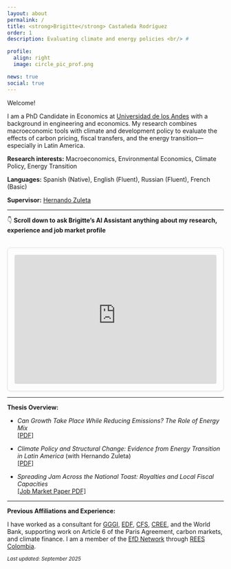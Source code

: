 ```yaml
---
layout: about
permalink: /
title: <strong>Brigitte</strong> Castañeda Rodríguez
order: 1
description: Evaluating climate and energy policies <br/> #

profile:
  align: right
  image: circle_pic_prof.png

news: true
social: true
---
```

Welcome!

I am a PhD Candidate in Economics at [Universidad de los Andes](https://economia.uniandes.edu.co/) with a background in engineering and economics. My research combines macroeconomic tools with climate and development policy to evaluate the effects of carbon pricing, fiscal transfers, and the energy transition—especially in Latin America.

**Research interests:** Macroeconomics, Environmental Economics, Climate Policy, Energy Transition

**Languages:** Spanish (Native), English (Fluent), Russian (Fluent), French (Basic)  

**Supervisor:** [Hernando Zuleta](https://scholar.google.com/citations?user=CgFQtFIAAAAJ&hl=en)

---
👇 **Scroll down to ask Brigitte’s AI Assistant anything about my research, experience and job market profile** 
<div class="ai-agent-container" style="border: 1px solid #ddd; padding: 1rem; border-radius: 8px; margin-top: 2rem; box-shadow: 0 2px 4px rgba(0,0,0,0.05);">
<iframe
src="https://brigitte-chatbot-667403711390.us-central1.run.app"
style="width: 100%; height: 300px; border: none; border-radius: 4px;"
title="Brigitte's AI Assistant">
</iframe>
</div>



---
**Thesis Overview:**

- *Can Growth Take Place While Reducing Emissions? The Role of Energy Mix*  
  [[PDF]](assets/docs/Can_growth_take_place_while_reducing_emissions.pdf)

- *Climate Policy and Structural Change: Evidence from Energy Transition in Latin America* (with Hernando Zuleta)  
  [[PDF]](assets/docs/Structural_change_and_climate_policies.pdf)

- *Spreading Jam Across the National Toast: Royalties and Local Fiscal Capacities*  
  [[Job Market Paper PDF]](assets/docs/JMP_Brigitte_Castaneda.pdf)

---
**Previous Affiliations and Experience:**

I have worked as a consultant for [GGGI](https://gggi.org/), [EDF](https://www.edf.org/), [CFS](https://cfs.uniandes.edu.co/es/), [CREE](https://creenergia.org/), and the World Bank, supporting work on Article 6 of the Paris Agreement, carbon markets, and climate finance. I am a member of the [EfD Network](https://www.efdinitiative.org/) through [REES Colombia](https://reesefdcolombia.uniandes.edu.co/).

<small>*Last updated: September 2025*</small>